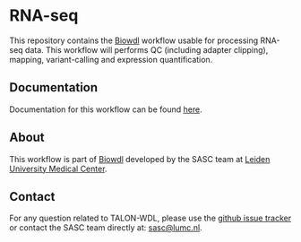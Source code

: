# RNA-seq
This repository contains the [Biowdl](https://github.com/biowdl)
workflow usable for processing RNA-seq data. This workflow will
performs QC (including adapter clipping), mapping, variant-calling
and expression quantification.

## Documentation
Documentation for this workflow can be
found [here](https://biowdl.github.io/RNA-seq/).

## About
This workflow is part of [Biowdl](https://github.com/biowdl) developed by the
SASC team at [Leiden University Medical Center](https://www.lumc.nl/).

## Contact
<p>
  <!-- Obscure e-mail address for spammers -->
For any question related to TALON-WDL, please use the
<a href="https://github.com/biowdl/RNA-seq/issues">github issue tracker</a>
or contact the SASC team directly at: 
<a href="&#109;&#97;&#105;&#108;&#116;&#111;&#58;&#115;&#97;&#115;&#99;&#64;&#108;&#117;&#109;&#99;&#46;&#110;&#108;">
&#115;&#97;&#115;&#99;&#64;&#108;&#117;&#109;&#99;&#46;&#110;&#108;</a>.
</p>
